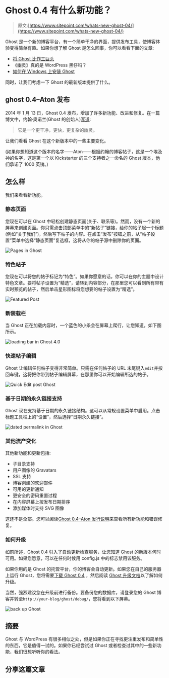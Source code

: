 # Ghost 0.4 有什么新功能？

> 原文:[https://www.sitepoint.com/whats-new-ghost-04/](https://www.sitepoint.com/whats-new-ghost-04/)

Ghost 是一个新的博客平台，有一个简单干净的界面，提供发布工具，使博客体验变得简单有趣。如果你想了解 Ghost 是怎么回事，你可以看看下面的文章:

*   [将 Ghost 比作三巨头](https://www.sitepoint.com/comparing-ghost-to-the-big-three/)
*   《幽灵》真的是 WordPress 黑仔吗？
*   [如何在 Windows 上安装 Ghost](https://www.sitepoint.com/install-ghost-windows/)

同时，让我们考虑一下 Ghost 的最新版本提供了什么。

## ghost 0.4–Aton 发布

2014 年 1 月 13 日，Ghost 0.4 发布，增加了许多新功能、改进和修复。在一篇博文中，约翰·奥诺兰(Ghost 的创始人)[写道](http://blog.ghost.org/ghost-0-4/):

> 它是一个更干净，更快，更复杂的幽灵。

让我们看看 Ghost 在这个新版本中的一些主要变化。

(如果你想知道这个版本的名字——Aton——根据约翰的博客帖子，这是一个埃及神的名字，这是第一个以 Kickstarter 的三个支持者之一命名的 Ghost 版本，他们承诺了 1000 英镑。)

## 怎么样

我们来看看新功能。

### 静态页面

您现在可以在 Ghost 中轻松创建静态页面(关于、联系等)。然而，没有一个新的屏幕来创建页面。你只需点击顶部菜单中的“新帖子”链接，给你的帖子起一个标题(例如“关于我们”)，然后写下帖子的内容。在点击“发布”按钮之前，从“帖子设置”菜单中选择“静态页面”复选框，这将从你的帖子源中删除你的页面。

![Pages in Ghost](../Images/ba45fc591432e179bedb156e629fd2a0.png)

### 特色帖子

您现在可以将您的帖子标记为“特色”。如果你愿意的话，你可以在你的主题中设计特色文章。要将帖子设置为“精选”，请转到内容部分，在那里您可以看到所有带有实时预览的帖子，然后单击星形图标将您想要的帖子设置为“精选”。

![Featured Post](../Images/dd9509b7bcac5ff18097714f3486722a.png)

### 新装载栏

当 Ghost 正在加载内容时，一个蓝色的小条会在屏幕上爬行，让您知道，如下图所示。

![loading bar in Ghost 4.0](../Images/05a3a1a55e1fd079bda293aa2ca3f36b.png)

### 快速帖子编辑

Ghost 让编辑任何帖子变得非常简单。只需在任何帖子的 URL 末尾键入`edit`并按回车键，这将把你带到帖子编辑屏幕，在那里你可以开始编辑所选的帖子。

![Quick Edit post Ghost](../Images/8e1c1d23488157710c7b2af3c8968c81.png)

### 基于日期的永久链接支持

Ghost 现在支持基于日期的永久链接结构。这可以从常规设置菜单中启用。点击标题工具栏上的“设置”，然后选择“日期永久链接”。

![dated permalink in Ghost](../Images/b8839a379bdf9b8caec03713f0f462a3.png)

### 其他流产变化

其他新功能和更新包括:

*   子目录支持
*   用户图像的 Gravatars
*   SSL 支持
*   博客创建的欢迎邮件
*   可用的更新通知
*   更安全的密码重置过程
*   在内容屏幕上按发布日期排序
*   添加媒体时支持 SVG 图像

这还不是全部。您可以阅读[Ghost 0.4–Aton 发行说明](https://github.com/TryGhost/Ghost/wiki/Release-Notes:-0.4.0)来查看所有新功能和错误修复。

### 如何升级

如前所述，Ghost 0.4 引入了自动更新检查服务，让您知道 Ghost 的新版本何时可用。如果您愿意，可以在任何时候用 config.js 中的标志禁用该服务。

如果你用的是 Ghost 的托管平台，你的博客会自动更新。如果您在自己的服务器上运行 Ghost，您将需要[下载 Ghost 0.4](https://ghost.org/download/) ，然后阅读 [Ghost 升级文档](http://docs.ghost.org/installation/upgrading/)以了解如何升级。

当然，强烈建议您在升级前进行备份。要备份您的数据库，请登录您的 Ghost 博客并转至`http://your-blog/ghost/debug/`，您将看到以下屏幕。

![back up Ghost](../Images/55dd7969912fa9eb1d09992c3b1a5cae.png)

## 摘要

Ghost 与 WordPress 有很多相似之处，但是如果你正在寻找更注重发布和简单性的东西，它是值得一试的。如果你已经尝试过 Ghost 或者检查过其中的一些新功能，我们很想听听你的看法。

## 分享这篇文章